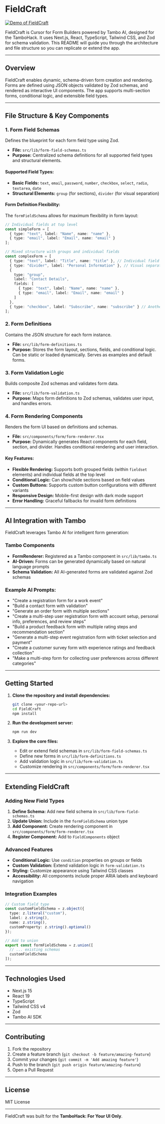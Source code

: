# FieldCraft
[![Demo of FieldCraft](https://img.youtube.com/vi/W7i0ZMEhVFw/0.jpg)](https://www.youtube.com/watch?v=W7i0ZMEhVFw)

FieldCraft is Cursor for Form Builders powered by Tambo AI, designed for the TamboHack. It uses Next.js, React, TypeScript, Tailwind CSS, and Zod for schema validation. This README will guide you through the architecture and file structure so you can replicate or extend the app.

---

## Overview

FieldCraft enables dynamic, schema-driven form creation and rendering. Forms are defined using JSON objects validated by Zod schemas, and rendered as interactive UI components. The app supports multi-section forms, conditional logic, and extensible field types.

---

## File Structure & Key Components

### 1. **Form Field Schemas**

Defines the blueprint for each form field type using Zod.

- **File:** `src/lib/form-field-schemas.ts`
- **Purpose:** Centralized schema definitions for all supported field types and structural elements.

#### Supported Field Types:
- **Basic Fields:** `text`, `email`, `password`, `number`, `checkbox`, `select`, `radio`, `textarea`, `date`
- **Structural Elements:** `group` (for sections), `divider` (for visual separation)

#### Form Definition Flexibility:
The `formFieldSchema` allows for maximum flexibility in form layout:

```typescript
// Individual fields at top level
const simpleForm = [
  { type: "text", label: "Name", name: "name" },
  { type: "email", label: "Email", name: "email" }
];

// Mixed structure with groups and individual fields
const complexForm = [
  { type: "text", label: "Title", name: "title" }, // Individual field
  { type: "divider", label: "Personal Information" }, // Visual separator
  { 
    type: "group", 
    label: "Contact Details",
    fields: [
      { type: "text", label: "Name", name: "name" },
      { type: "email", label: "Email", name: "email" }
    ]
  },
  { type: "checkbox", label: "Subscribe", name: "subscribe" } // Another individual field
];
```

### 2. **Form Definitions**

Contains the JSON structure for each form instance.

- **File:** `src/lib/form-definitions.ts`
- **Purpose:** Stores the form layout, sections, fields, and conditional logic. Can be static or loaded dynamically. Serves as examples and default forms.

### 3. **Form Validation Logic**

Builds composite Zod schemas and validates form data.

- **File:** `src/lib/form-validation.ts`
- **Purpose:** Maps form definitions to Zod schemas, validates user input, and handles errors.

### 4. **Form Rendering Components**

Renders the form UI based on definitions and schemas.

- **File:** `src/components/form/form-renderer.tsx`
- **Purpose:** Dynamically generates React components for each field, section, and divider. Handles conditional rendering and user interaction.

#### Key Features:
- **Flexible Rendering:** Supports both grouped fields (within `fieldset` elements) and individual fields at the top level
- **Conditional Logic:** Can show/hide sections based on field values
- **Custom Buttons:** Supports custom button configurations with different variants
- **Responsive Design:** Mobile-first design with dark mode support
- **Error Handling:** Graceful fallbacks for invalid form definitions

---

## AI Integration with Tambo

FieldCraft leverages Tambo AI for intelligent form generation:

### Tambo Components
- **FormRenderer:** Registered as a Tambo component in `src/lib/tambo.ts`
- **AI-Driven:** Forms can be generated dynamically based on natural language prompts
- **Schema Validation:** All AI-generated forms are validated against Zod schemas

### Example AI Prompts:
- "Create a registration form for a work event"
- "Build a contact form with validation"
- "Generate an order form with multiple sections"
- "Create a multi-step user registration form with account setup, personal info, preferences, and review steps"
- "Build a product feedback form with multiple rating steps and recommendation section"
- "Generate a multi-step event registration form with ticket selection and payment"
- "Create a customer survey form with experience ratings and feedback collection"
- "Make a multi-step form for collecting user preferences across different categories"

---

## Getting Started

1. **Clone the repository and install dependencies:**
   ```bash
   git clone <your-repo-url>
   cd FieldCraft
   npm install
   ```

2. **Run the development server:**
   ```bash
   npm run dev
   ```

3. **Explore the core files:**
   - Edit or extend field schemas in `src/lib/form-field-schemas.ts`
   - Define new forms in `src/lib/form-definitions.ts`
   - Add validation logic in `src/lib/form-validation.ts`
   - Customize rendering in `src/components/form/form-renderer.tsx`

---

## Extending FieldCraft

### Adding New Field Types
1. **Define Schema:** Add new field schema in `src/lib/form-field-schemas.ts`
2. **Update Union:** Include in the `formFieldSchema` union type
3. **Add Component:** Create rendering component in `src/components/form/form-renderer.tsx`
4. **Register Component:** Add to `FieldComponents` object

### Advanced Features
- **Conditional Logic:** Use `condition` properties on groups or fields
- **Custom Validation:** Extend validation logic in `form-validation.ts`
- **Styling:** Customize appearance using Tailwind CSS classes
- **Accessibility:** All components include proper ARIA labels and keyboard navigation

### Integration Examples
```typescript
// Custom field type
const customFieldSchema = z.object({
  type: z.literal("custom"),
  label: z.string(),
  name: z.string(),
  customProperty: z.string().optional()
});

// Add to union
export const formFieldSchema = z.union([
  // ... existing schemas
  customFieldSchema
]);
```

---

## Technologies Used

- Next.js 15
- React 19
- TypeScript
- Tailwind CSS v4
- Zod
- Tambo AI SDK

---

## Contributing

1. Fork the repository
2. Create a feature branch (`git checkout -b feature/amazing-feature`)
3. Commit your changes (`git commit -m 'Add amazing feature'`)
4. Push to the branch (`git push origin feature/amazing-feature`)
5. Open a Pull Request

---

## License

MIT License

---

FieldCraft was built for the **TamboHack: For Your UI Only**.
